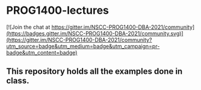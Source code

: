 # PROG1400-lectures

[![Join the chat at https://gitter.im/NSCC-PROG1400-DBA-2021/community](https://badges.gitter.im/NSCC-PROG1400-DBA-2021/community.svg)](https://gitter.im/NSCC-PROG1400-DBA-2021/community?utm_source=badge&utm_medium=badge&utm_campaign=pr-badge&utm_content=badge)

## This repository holds all the examples done in class.
